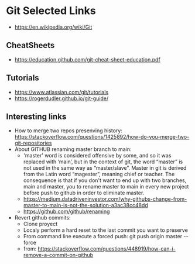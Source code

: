 # Git Selected Links
* https://en.wikipedia.org/wiki/Git

## CheatSheets

* https://education.github.com/git-cheat-sheet-education.pdf

## Tutorials

* https://www.atlassian.com/git/tutorials
* https://rogerdudler.github.io/git-guide/

## Interesting links

* How to merge two repos presenving history: https://stackoverflow.com/questions/1425892/how-do-you-merge-two-git-repositories
* About GITHUB renaming master branch to main: 
  * 'master' word is considered offensive by some, and so it was replaced with ‘main’, but in the context of git, the word “master” is not used in the same way as “master/slave”. Master in git is derived from the Latin word “magester”, meaning chief or teacher. The consequence is that if you don't want to end up with two branches, main and master, you to rename master to main in every new project before push to github in order to eliminate master.
  * https://medium.datadriveninvestor.com/why-githubs-change-from-master-to-main-is-not-the-solution-a3ac38cc48dd
  * https://github.com/github/renaming
* Revert github commits: 
  - Clone proyect
  - Localy perform a hard reset to the last commit you want to preserve
  - From command line execute a forced push: git push origin master --force
  * from: https://stackoverflow.com/questions/448919/how-can-i-remove-a-commit-on-github
